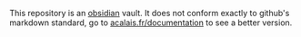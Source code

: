 This repository is an [obsidian](https://obsidian.md) vault. It does not conform exactly to github's markdown standard, go to [acalais.fr/documentation](https://acalais.fr/documentation) to see a better version.